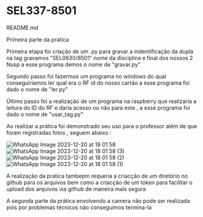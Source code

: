 # SEL337-8501
README.md 

Primeira parte da pratica 

Primeira etapa foi criação de um .py para gravar a indentificação da dupla na tag gravamos "SEL0630/8501" nome da disciplina e final dos nossos 2 Nusp a esse programa demos o nome de "gravar.py"

Segundo passo foi fazermos um programa no windows do qual conseguiriamos ler qual era o RF id do nosso cartão a esse programa foi dado o nome de "ler.py"

Último passo foi a realização de um programa na raspberry que realizaria a leitura do ID do RF e daria acesso ou não para este , a esse programa foi dado o nome de "usar_tag.py"

Ao realizar a prática foi demonstrado seu uso para o professor além de que foram registradas fotos , seguem abaixo :


![WhatsApp Image 2023-12-20 at 18 01 58](https://github.com/Guilherme-AFranco/SEL337-8501/assets/154470807/893056b1-d768-4bcf-8278-901072c94210)
![WhatsApp Image 2023-12-20 at 18 01 58 (3)](https://github.com/Guilherme-AFranco/SEL337-8501/assets/154470807/b9335ada-6601-4289-a792-ec15c459a041)
![WhatsApp Image 2023-12-20 at 18 01 58 (2)](https://github.com/Guilherme-AFranco/SEL337-8501/assets/154470807/918da5c3-548c-4a5b-a38e-ee9a09c76047)
![WhatsApp Image 2023-12-20 at 18 01 58 (1)](https://github.com/Guilherme-AFranco/SEL337-8501/assets/154470807/a4e0d9b5-032e-4177-996c-dada4c13aa44)

A realização da pratica tambepm requeria a criacção de um diretório no github para os arquivos bem como a criacção de um token para facilitar o upload dos arquivos via github de maneira mais segura

A segunda parte da prática envolvendo a camera não pode ser realizada pois por problemas técnicos não conseguimos termina-la

